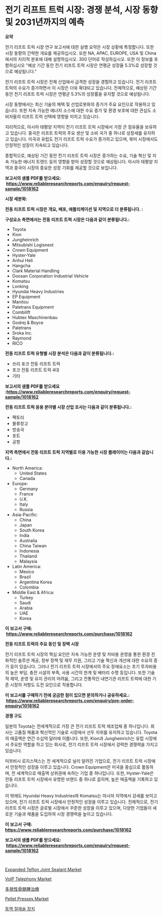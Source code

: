 <p><h1>전기 리프트 트럭 시장: 경쟁 분석, 시장 동향 및 2031년까지의 예측</h1></p><p><strong>요약</strong></p>
<p><p>전기 리프트 트럭 시장 연구 보고서에 대한 실행 요약은 시장 상황에 특정합니다. 또한 시장 동향의 간략한 개요를 제공하십시오. 또한 NA, APAC, EUROPE, USA 및 China에서의 지리적 분포에 대해 설명하십시오. 300 단어로 작성하십시오. 또한 이 정보를 포함하십시오 "예상 기간 동안 전기 리프트 트럭 시장은 연평균 성장율 5.3%로 성장할 것으로 예상됩니다."</p><p>전기 리프트 트럭 시장은 전체 산업에서 급격한 성장을 경험하고 있습니다. 전기 리프트 트럭의 수요가 증가하면서 이 시장은 더욱 확대되고 있습니다. 전체적으로, 예상된 기간 동안 전기 리프트 트럭 시장은 연평균 5.3%의 성장률을 유지할 것으로 예상됩니다.</p><p>시장 동향에서는 최신 기술의 채택 및 산업로봇화의 증가가 주요 요인으로 작용하고 있습니다. 또한 지속 가능한 에너지 소스에 대한 수요 증가 및 환경 보호에 대한 관심도 소비자들의 리프트 트럭 선택에 영향을 미치고 있습니다.</p><p>지리적으로, 아시아 태평양 지역이 전기 리프트 트럭 시장에서 가장 큰 점유율을 보유하고 있습니다. 중국은 리프트 트럭의 주요 생산 및 소비 국가 중 하나로 성장세를 유지하고 있습니다. 미국과 유럽도 전기 리프트 트럭 수요가 증가하고 있으며, 북미 시장에서도 안정적인 성장이 지속되고 있습니다.</p><p>종합적으로, 예상된 기간 동안 전기 리프트 트럭 시장은 증가하는 수요, 기술 혁신 및 지속 가능한 에너지 트렌드 등의 영향을 받아 성장할 것으로 예상됩니다. 아시아 태평양 지역과 중국이 시장의 중요한 성장 기회를 제공할 것으로 보입니다.</p></p>
<p><strong>보고서의 샘플 PDF를 받으세요: &nbsp;<a href="https://www.reliableresearchreports.com/enquiry/request-sample/1018162">https://www.reliableresearchreports.com/enquiry/request-sample/1018162</a></strong></p>
<p><strong>시장 세분화:</strong></p>
<p><strong> 전동 리프트 트럭 시장은 개요, 배포, 애플리케이션 및 지역으로 더 분류됩니다. :</strong></p>
<p><strong>구성요소 측면에서는 전동 리프트 트럭 시장은 다음과 같이 분류됩니다.:</strong></p>
<p><ul><li>Toyota</li><li>Kion</li><li>Jungheinrich</li><li>Mitsubishi Logisnext</li><li>Crown Equipment</li><li>Hyster-Yale</li><li>Anhui Heli</li><li>Hangcha</li><li>Clark Material Handling</li><li>Doosan Corporation Industrial Vehicle</li><li>Komatsu</li><li>Lonking</li><li>Hyundai Heavy Industries</li><li>EP Equipment</li><li>Manitou</li><li>Paletrans Equipment</li><li>Combilift</li><li>Hubtex Maschinenbau</li><li>Godrej & Boyce</li><li>Paletrans</li><li>Sroka Inc.</li><li>Raymond</li><li>RICO</li></ul></p>
<p><strong> 전동 리프트 트럭 유형별 시장 분석은 다음과 같이 분류됩니다.:</strong></p>
<p><ul><li>쓰리 포크 전동 리프트 트럭</li><li>포크 전동 리프트 트럭 4대</li><li>기타</li></ul></p>
<p><strong>보고서의 샘플 PDF를 받으세요 :<a href="https://www.reliableresearchreports.com/enquiry/request-sample/1018162">https://www.reliableresearchreports.com/enquiry/request-sample/1018162</a></strong></p>
<p><strong> 전동 리프트 트럭 응용 분야별 시장 산업 조사는 다음과 같이 분류됩니다.:</strong></p>
<p><ul><li>팩토리</li><li>물류창고</li><li>방송국</li><li>포트</li><li>공항</li></ul></p>
<p><strong>지역 측면에서 전동 리프트 트럭 지역별로 이용 가능한 시장 플레이어는 다음과 같습니다.:</strong></p>
<p><ul>
    <li>
        North America:
        <ul>
            <li>United States</li>
            <li>Canada</li>
        </ul>
    </li>
    <li>
        Europe:
        <ul>
            <li>Germany</li>
            <li>France</li>
            <li>U.K.</li>
            <li>Italy</li>
            <li>Russia</li>
        </ul>
    </li>
    <li>
        Asia-Pacific:
        <ul>
            <li>China</li>
            <li>Japan</li>
            <li>South Korea</li>
            <li>India</li>
            <li>Australia</li>
            <li>China Taiwan</li>
            <li>Indonesia</li>
            <li>Thailand</li>
            <li>Malaysia</li>
        </ul>
    </li>
    <li>
        Latin America:
        <ul>
            <li>Mexico</li>
            <li>Brazil</li>
            <li>Argentina Korea</li>
            <li>Colombia</li>
        </ul>
    </li>
    <li>
        Middle East & Africa:
        <ul>
            <li>Turkey</li>
            <li>Saudi</li>
            <li>Arabia</li>
            <li>UAE</li>
            <li>Korea</li>
        </ul>
    </li>
    </ul></p>
<p><strong>이 보고서 구매: &nbsp;<a href="https://www.reliableresearchreports.com/purchase/1018162">https://www.reliableresearchreports.com/purchase/1018162</a></strong></p>
<p><strong>전동 리프트 트럭의 주요 동인 및 장벽 시장</strong></p>
<p><p>전기 리프트 트럭 시장의 핵심 요인은 지속 가능한 운영 및 저비용 운영을 통한 환경 친화적인 솔루션 제공, 정부 정책 및 재무 지원, 그리고 기술 혁신과 개선에 대한 수요의 증가 등이 있습니다. 그러나 전기 리프트 트럭 시장에서의 주요 장애요소는 초기 투자비용의 높은 부담, 충전 시설의 부족, 사용 시간의 한계 및 배터리 수명 등입니다. 또한 기술적 제약, 운영 및 유지 관리의 어려움, 그리고 전통적인 내연기관 리프트 트럭에 대한 기존 시장의 저항도 도전 요인으로 작용합니다.</p></p>
<p><strong>이 보고서를 구매하기 전에 궁금한 점이 있으면 문의하거나 공유하세요.: &nbsp;<a href="https://www.reliableresearchreports.com/enquiry/pre-order-enquiry/1018162">https://www.reliableresearchreports.com/enquiry/pre-order-enquiry/1018162</a></strong></p>
<p><strong>경쟁 구도</strong></p>
<p><p>일본의 Toyota는 전세계적으로 가장 큰 전기 리프트 트럭 제조업체 중 하나입니다. 회사는 고품질 제품과 혁신적인 기술로 시장에서 선두 지위를 유지하고 있습니다. Toyota의 매출액은 연간 수십억 달러에 이릅니다. 또한, Kion과 Jungheinrich는 유럽 시장에서 주요한 역할을 하고 있는 회사로, 전기 리프트 트럭 시장에서 강력한 경쟁력을 가지고 있습니다.</p><p>미쯔비시 로지스텍스는 전 세계적으로 널리 알려진 기업으로, 전기 리프트 트럭 시장에서 안정적인 성장을 이루고 있습니다. Crown Equipment은 미국을 중심으로 활동하며, 전 세계적으로 매출액 상위권에 속하는 기업 중 하나입니다. 또한, Hyster-Yale은 전동 리프트 트럭 시장에서 유명한 브랜드 중 하나로 꼽히며, 높은 매출액을 기록하고 있습니다.</p><p>이 밖에도 Hyundai Heavy Industries와 Komatsu는 아시아 지역에서 강세를 보이고 있으며, 전기 리프트 트럭 시장에서 안정적인 성장을 이루고 있습니다. 전체적으로, 전기 리프트 트럭 시장은 글로벌 시장에서 꾸준한 성장을 이루고 있으며, 다양한 기업들이 새로운 기술과 제품을 도입하여 시장 경쟁력을 높이고 있습니다.</p></p>
<p><strong>이 보고서 구매: &nbsp; <a href="https://www.reliableresearchreports.com/purchase/1018162">https://www.reliableresearchreports.com/purchase/1018162</a></strong></p>
<p><strong>보고서의 샘플 PDF를 받으세요: &nbsp;<a href="https://www.reliableresearchreports.com/enquiry/request-sample/1018162">https://www.reliableresearchreports.com/enquiry/request-sample/1018162</a></strong><strong></strong></p>
<p>&nbsp;</p>
<p><p><a href="https://github.com/WillieWoodard/Market-Research-Report-List-3/blob/main/expanded-teflon-joint-sealant-market.md">Expanded Teflon Joint Sealant Market</a></p><p><a href="https://nifty-kite-d51.notion.site/VoIP-Telephony-Market-Offers-Provide-Insightful-Data-for-the-Time-Period-from-2024-to-2031-and-also--39fe7ff4efc74cb09d2a054fee486416">VoIP Telephony Market</a></p><p><a href="https://github.com/oafhukehf4709715/Market-Research-Report-List-1/blob/main/2277863191229.md">多発性骨髄腫治療</a></p><p><a href="https://issuu.com/reportprime-2/docs/pellet-presses-market-size-2030.pptx">Pellet Presses Market</a></p><p><a href="https://github.com/plelbej847484502/Market-Research-Report-List-1/blob/main/2322884191074.md">동맥 절제술 장치</a></p></p>